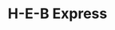 ---
title: "H-E-B Express"
url: /san-antonio/h-e-b-express-southwest-military-drive/
shop: Lebensmittel
---